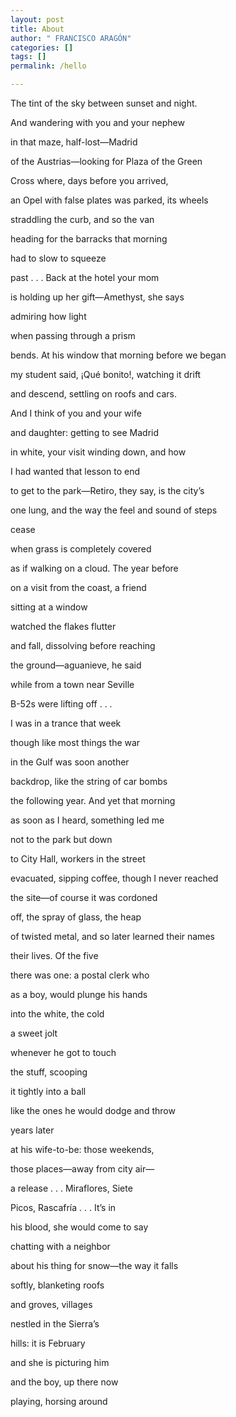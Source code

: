 ```yaml
---
layout: post
title: About
author: " FRANCISCO ARAGÓN"
categories: []
tags: []
permalink: /hello

---
```

The tint of the sky between sunset and night.

 

And wandering with you and your nephew

in that maze, half-lost—Madrid

of the Austrias—looking for Plaza of the Green

 

Cross where, days before you arrived,

an Opel with false plates was parked, its wheels

straddling the curb, and so the van

 

heading for the barracks that morning

had to slow to squeeze

past . . . Back at the hotel your mom

 

is holding up her gift—Amethyst, she says

admiring how light

when passing through a prism

 

bends. At his window that morning before we began

my student said, ¡Qué bonito!, watching it drift

and descend, settling on roofs and cars.

 

And I think of you and your wife

and daughter: getting to see Madrid

in white, your visit winding down, and how

 

I had wanted that lesson to end

to get to the park—Retiro, they say, is the city’s

one lung, and the way the feel and sound of steps

 

cease

when grass is completely covered

as if walking on a cloud. The year before

 

on a visit from the coast, a friend

sitting at a window

watched the flakes flutter

 

and fall, dissolving before reaching

the ground—aguanieve, he said

while from a town near Seville

 

B-52s were lifting off . . .

I was in a trance that week

though like most things the war

 

in the Gulf was soon another

backdrop, like the string of car bombs

the following year. And yet that morning

 

as soon as I heard, something led me

not to the park but down

to City Hall, workers in the street

 

evacuated, sipping coffee, though I never reached

the site—of course it was cordoned

off, the spray of glass, the heap

 

of twisted metal, and so later learned their names

their lives. Of the five

there was one: a postal clerk who

 

as a boy, would plunge his hands

into the white, the cold

a sweet jolt

 

whenever he got to touch

the stuff, scooping

it tightly into a ball

 

like the ones he would dodge and throw

years later

at his wife-to-be: those weekends,

 

those places—away from city air—

a release . . . Miraflores, Siete

Picos, Rascafría . . . It’s in

 

his blood, she would come to say

chatting with a neighbor

about his thing for snow—the way it falls

 

softly, blanketing roofs

and groves, villages

nestled in the Sierra’s

 

hills: it is February

and she is picturing him

and the boy, up there now

 

playing, horsing around